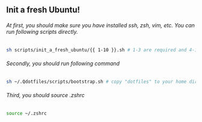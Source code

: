 ## Init a fresh Ubuntu!

###### At first, you should make sure you have installed ssh, zsh, vim, etc. You can run following scripts directly.

```bash
sh scripts/init_a_fresh_ubuntu/{{ 1-10 }}.sh # 1-3 are required and 4-10 can be install as you want.
```

###### Secondly, you should run following command

```bash
sh ~/.Qdotfiles/scripts/bootstrap.sh # copy "dotfiles" to your home dir "~"
```

###### Third, you should source .zshrc

```bash
source ~/.zshrc
```
